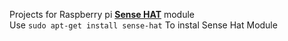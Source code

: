 Projects for Raspberry pi **[Sense HAT](http://pythonhosted.org/sense-hat/)** module  
Use `sudo apt-get install sense-hat` To instal Sense Hat Module
